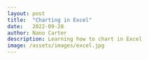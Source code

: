 ```yaml
---
layout: post
title:  "Charting in Excel"
date:   2022-09-28
author: Nano Carter
description: Learning how to chart in Excel
image: /assets/images/excel.jpg
---
```




